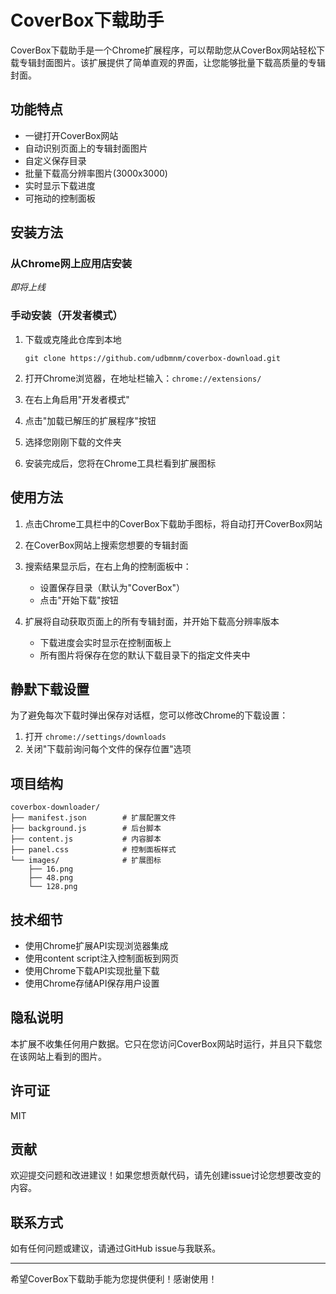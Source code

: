 # CoverBox下载助手

CoverBox下载助手是一个Chrome扩展程序，可以帮助您从CoverBox网站轻松下载专辑封面图片。该扩展提供了简单直观的界面，让您能够批量下载高质量的专辑封面。

## 功能特点

- 一键打开CoverBox网站
- 自动识别页面上的专辑封面图片
- 自定义保存目录
- 批量下载高分辨率图片(3000x3000)
- 实时显示下载进度
- 可拖动的控制面板

## 安装方法

### 从Chrome网上应用店安装

*即将上线*

### 手动安装（开发者模式）

1. 下载或克隆此仓库到本地
   ```
   git clone https://github.com/udbmnm/coverbox-download.git
   ```

2. 打开Chrome浏览器，在地址栏输入：`chrome://extensions/`

3. 在右上角启用"开发者模式"

4. 点击"加载已解压的扩展程序"按钮

5. 选择您刚刚下载的文件夹

6. 安装完成后，您将在Chrome工具栏看到扩展图标

## 使用方法

1. 点击Chrome工具栏中的CoverBox下载助手图标，将自动打开CoverBox网站

2. 在CoverBox网站上搜索您想要的专辑封面

3. 搜索结果显示后，在右上角的控制面板中：
   - 设置保存目录（默认为"CoverBox"）
   - 点击"开始下载"按钮

4. 扩展将自动获取页面上的所有专辑封面，并开始下载高分辨率版本
   - 下载进度会实时显示在控制面板上
   - 所有图片将保存在您的默认下载目录下的指定文件夹中

## 静默下载设置

为了避免每次下载时弹出保存对话框，您可以修改Chrome的下载设置：

1. 打开 `chrome://settings/downloads`
2. 关闭"下载前询问每个文件的保存位置"选项

## 项目结构

```
coverbox-downloader/
├── manifest.json        # 扩展配置文件
├── background.js        # 后台脚本
├── content.js           # 内容脚本
├── panel.css            # 控制面板样式
└── images/              # 扩展图标
    ├── 16.png
    ├── 48.png
    └── 128.png
```

## 技术细节

- 使用Chrome扩展API实现浏览器集成
- 使用content script注入控制面板到网页
- 使用Chrome下载API实现批量下载
- 使用Chrome存储API保存用户设置

## 隐私说明

本扩展不收集任何用户数据。它只在您访问CoverBox网站时运行，并且只下载您在该网站上看到的图片。

## 许可证

MIT

## 贡献

欢迎提交问题和改进建议！如果您想贡献代码，请先创建issue讨论您想要改变的内容。

## 联系方式

如有任何问题或建议，请通过GitHub issue与我联系。

---

希望CoverBox下载助手能为您提供便利！感谢使用！
